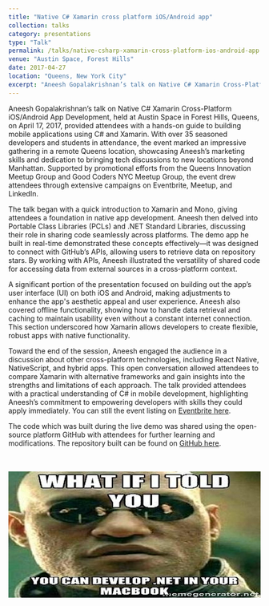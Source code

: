 ```yaml
---
title: "Native C# Xamarin cross platform iOS/Android app"
collection: talks
category: presentations
type: "Talk"
permalink: /talks/native-csharp-xamarin-cross-platform-ios-android-app
venue: "Austin Space, Forest Hills"
date: 2017-04-27
location: "Queens, New York City"
excerpt: "Aneesh Gopalakrishnan’s talk on Native C# Xamarin Cross-Platform iOS/Android App Development at Austin Space in Forest Hills provided attendees with a practical guide to building mobile applications with Xamarin. He introduced core concepts in native app development, shared code across platforms using Portable Class Libraries, and led a live demonstration of an app that connected with GitHub APIs to fetch repository data. The talk, which drew over 35 developers and students through extensive promotion, wrapped up with a discussion of cross-platform alternatives like React Native and NativeScript, giving attendees a well-rounded perspective on mobile development frameworks."
---
```


Aneesh Gopalakrishnan’s talk on Native C# Xamarin Cross-Platform iOS/Android App Development, held at Austin Space in Forest Hills, Queens, on April 17, 2017, provided attendees with a hands-on guide to building mobile applications using C# and Xamarin. With over 35 seasoned developers and students in attendance, the event marked an impressive gathering in a remote Queens location, showcasing Aneesh’s marketing skills and dedication to bringing tech discussions to new locations beyond Manhattan. Supported by promotional efforts from the Queens Innovation Meetup Group and Good Coders NYC Meetup Group, the event drew attendees through extensive campaigns on Eventbrite, Meetup, and LinkedIn.

The talk began with a quick introduction to Xamarin and Mono, giving attendees a foundation in native app development. Aneesh then delved into Portable Class Libraries (PCLs) and .NET Standard Libraries, discussing their role in sharing code seamlessly across platforms. The demo app he built in real-time demonstrated these concepts effectively—it was designed to connect with GitHub’s APIs, allowing users to retrieve data on repository stars. By working with APIs, Aneesh illustrated the versatility of shared code for accessing data from external sources in a cross-platform context.

A significant portion of the presentation focused on building out the app’s user interface (UI) on both iOS and Android, making adjustments to enhance the app's aesthetic appeal and user experience. Aneesh also covered offline functionality, showing how to handle data retrieval and caching to maintain usability even without a constant internet connection. This section underscored how Xamarin allows developers to create flexible, robust apps with native functionality.

Toward the end of the session, Aneesh engaged the audience in a discussion about other cross-platform technologies, including React Native, NativeScript, and hybrid apps. This open conversation allowed attendees to compare Xamarin with alternative frameworks and gain insights into the strengths and limitations of each approach. The talk provided attendees with a practical understanding of C# in mobile development, highlighting Aneesh’s commitment to empowering developers with skills they could apply immediately. You can still the event listing on [Eventbrite here](https://www.eventbrite.com/e/native-c-xamarin-cross-platform-iosandroid-app-tickets-33626815711).

The code which was built during the live demo was shared using the open-source platform GitHub with attendees for further learning and modifications. The repository built can be found on [GitHub here](https://github.com/intbot/GitStarsApp).

<br/><br/><img src='/images/austin-space-xamarin-cross-platform.jpg'>
